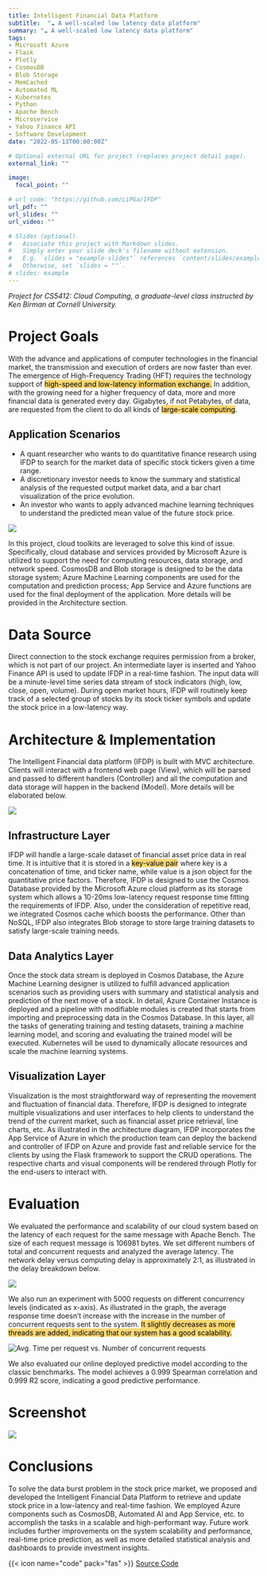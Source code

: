```yaml
---
title: Intelligent Financial Data Platform
subtitle:  "☁️ A well-scaled low latency data platform"
summary: "☁️ A well-scaled low latency data platform"
tags:
- Microsoft Azure
- Flask
- Plotly
- CosmosDB
- Blob Storage
- MemCached
- Automated ML
- Kubernetes
- Python
- Apache Bench
- Microservice
- Yahoo Finance API
- Software Development
date: "2022-05-13T00:00:00Z"

# Optional external URL for project (replaces project detail page).
external_link: ""

image:
  focal_point: ""

# url_code: "https://github.com/LiPGa/IFDP"
url_pdf: ""
url_slides: ""
url_video: ""

# Slides (optional).
#   Associate this project with Markdown slides.
#   Simply enter your slide deck's filename without extension.
#   E.g. `slides = "example-slides"` references `content/slides/example-slides.md`.
#   Otherwise, set `slides = ""`.
# slides: example
---
```

_Project for CS5412: Cloud Computing, a graduate-level class instructed by Ken Birman at Cornell University._

# Project Goals
With the advance and applications of computer technologies in the financial market, the transmission and execution of orders are now faster than ever. The emergence of High-Frequency Trading (HFT) requires the technology support of <mark style="background-color: #FFD773">high-speed and low-latency information exchange.</mark> In addition, with the growing need for a higher frequency of data, more and more financial data is generated every day. Gigabytes, if not Petabytes, of data, are requested from the client to do all kinds of <mark style="background-color: #FFD773">large-scale computing</mark>.

## Application Scenarios
- A quant researcher who wants to do quantitative finance research using IFDP to search for the market data of specific stock tickers given a time range.
- A discretionary investor needs to know the summary and statistical analysis of the requested output market data, and a bar chart visualization of the price evolution.
- An investor who wants to apply advanced machine learning techniques to understand the predicted mean value of the future stock price.

![](1.jpg)

In this project, cloud toolkits are leveraged to solve this kind of issue. Specifically, cloud database and services provided by Microsoft Azure is utilized to support the need for computing resources, data storage, and network speed. CosmosDB and Blob storage is designed to be the data storage system; Azure Machine Learning components are used for the computation and prediction process; App Service and Azure functions are used for the final deployment of the application. More details will be provided in the Architecture section.


<!-- ## Background
There are three pillars in the world of trading: data, software systems, and algorithms. From the perspective of data, financial companies need to aggregate price data from all around the world (from London to Shanghai) in a low-latency fashion so that traders can execute their algorithms faster than others, which is of critical importance. However, the ‘Data burst’ problem arose in this scenario. The incoming data stream of financial data does not follow the classic Poisson process because two traders’ algorithms are not independent of each other. As illustrated in the graph below, the distribution of transactions message arrives ratio does not follow the normal distribution or possession distribution. 


![Breakdown of Messages at Various Intervals and Percentiles for EBAY on July 20, 2012](3.jpg)

To aggregate the data message in milliseconds granularity, it is almost not possible for a single cluster to handle such a massive amount of messages that burst within one second. The popular solution in the industry includes building a larger data center, reducing part of data, or distributed data storage. However, all the solution above is not for regular discretionary clients. We need a solution that is fast, scalable, and achievable. Therefore, IFDP is proposed. -->

# Data Source

Direct connection to the stock exchange requires permission from a broker, which is not part of our project. An intermediate layer is inserted and Yahoo Finance API is used to update IFDP in a real-time fashion. The input data will be a minute-level time series data stream of stock indicators (high, low, close, open, volume). During open market hours, IFDP will routinely keep track of a selected group of stocks by its stock ticker symbols and update the stock price in a low-latency way. 

# Architecture & Implementation

The Intelligent Financial data platform (IFDP) is built with MVC architecture. Clients will interact with a frontend web page (View), which will be parsed and passed to different handlers (Controller) and all the computation and data storage will happen in the backend (Model). More details will be elaborated below.

![](design.png)

## Infrastructure Layer

IFDP will handle a large-scale dataset of financial asset price data in real time. It is intuitive that it is stored in a <mark style="background-color: #FFD773">key-value pair</mark> where key is a concatenation of time, and ticker name, while value is a json object for the quantitative price factors. Therefore, IFDP is designed to use the Cosmos Database provided by the Microsoft Azure cloud platform as its storage system which allows a 10-20ms low-latency request response time fitting the requirements of IFDP. Also, under the consideration of repetitive read, we integrated Cosmos cache which boosts the performance. Other than NoSQL, IFDP also integrates Blob storage to store large training datasets to satisfy large-scale training needs.

## Data Analytics Layer

Once the stock data stream is deployed in Cosmos Database, the Azure Machine Learning designer is utilized to fulfill advanced application scenarios such as providing users with summary and statistical analysis and prediction of the next move of a stock. In detail, Azure Container Instance is deployed and a pipeline with modifiable modules is created that starts from importing and preprocessing data in the Cosmos Database. In this layer, all the tasks of generating training and testing datasets, training a machine learning model, and scoring and evaluating the trained model will be executed. Kubernetes will be used to dynamically allocate resources and scale the machine learning systems.

## Visualization Layer

Visualization is the most straightforward way of representing the movement and fluctuation of financial data. Therefore, IFDP is designed to integrate multiple visualizations and user interfaces to help clients to understand the trend of the current market, such as financial asset price retrieval, line charts, etc. As illustrated in the architecture diagram, IFDP incorporates the App Service of Azure in which the production team can deploy the backend and controller of IFDP on Azure and provide fast and reliable service for the clients by using the Flask framework to support the CRUD operations. The respective charts and visual components will be rendered through Plotly for the end-users to interact with.

# Evaluation

We evaluated the performance and scalability of our cloud system based on the latency of each request for the same message with Apache Bench. The size of each request message is 106981 bytes. We set different numbers of total and concurrent requests and analyzed the average latency. The network delay versus computing delay is approximately 2:1, as illustrated in the delay breakdown below.

![](eval.png)

We also run an experiment with 5000 requests on different concurrency levels (indicated as x-axis). As illustrated in the graph, the average response time doesn’t increase with the increase in the number of concurrent requests sent to the system. <mark style="background-color: #FFD773">It slightly decreases as more threads are added, indicating that our system has a good scalability.</mark> 

![Avg. Time per request vs. Number of concurrent requests](plot.png)

We also evaluated our online deployed predictive model according to the classic benchmarks. The model achieves a 0.999 Spearman correlation and 0.999 R2 score, indicating a good predictive performance.

# Screenshot
![](demo.png)



# Conclusions

To solve the data burst problem in the stock price market, we proposed and developed the Intelligent Financial Data Platform to retrieve and update stock price in a low-latency and real-time fashion. We employed Azure components such as CosmosDB, Automated AI and App Service, etc. to accomplish the tasks in a scalable and high-performant way. Future work includes further improvements on the system scalability and performance, real-time price prediction, as well as more detailed statistical analysis and dashboards to provide investment insights.

{{< icon name="code" pack="fas" >}} [Source Code](https://github.com/LiPGa/IFDP)
